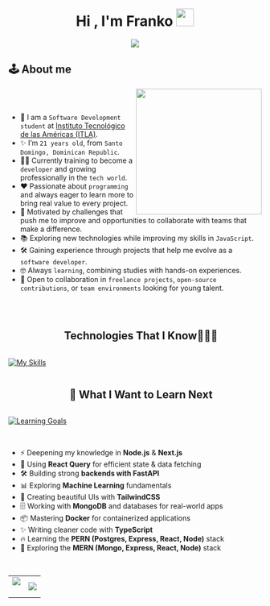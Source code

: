 <h1 align="center"><b>Hi , I'm Franko </b><img src="https://media.giphy.com/media/hvRJCLFzcasrR4ia7z/giphy.gif" width="35"></h1>
<p align="center">
  <a href="[https://github.com/DenverCoder1/readme-typing-svg"><img src="https://readme-typing-svg.herokuapp.com/?font=Time+New+Roman&color=%2300FF41&size=25&center=true&vCenter=true&width=600&height=100&lines=Software+Development+Student;Always+learning+new+things"></a>
</p>

## 🕹️ About me

<picture> <img align="right" src="https://github.com/7oSkaaa/7oSkaaa/blob/main/Images/Right_Side.gif?raw=true" width = 250px></picture>

<br><br>

- :school: I am a `Software Development student` at [Instituto Tecnológico de las Américas (ITLA)](https://itla.edu.do/).  
- :sparkles: I’m `21 years old`, from `Santo Domingo, Dominican Republic`.  
- :man_technologist: Currently training to become a `developer` and growing professionally in the `tech world`.  
- :heart: Passionate about `programming` and always eager to learn more to bring real value to every project.  
- :dart: Motivated by challenges that push me to improve and opportunities to collaborate with teams that make a difference.  
- :books: Exploring new technologies while improving my skills in `JavaScript`.  
- :hammer_and_wrench: Gaining experience through projects that help me evolve as a `software developer`.  
- :nerd_face: Always `learning`, combining studies with hands-on experiences.  
- :handshake: Open to collaboration in `freelance projects`, `open-source contributions`, or `team environments` looking for young talent.  
 

<br>


<!--h1 without bottom border-->
<div id="user-content-toc">
  <ul align="center">
    <summary><h2 style="display: inline-block">Technologies That I Know👨🏻‍💻</h2></summary>
  </ul>
</div>

<!--tech stack icons-->

[![My Skills](https://skillicons.dev/icons?i=js,html,css,python,php,react,mysql,netlify,git,github,vscode,discord)](https://skillicons.dev)

<!--h1 without bottom border-->
<div id="user-content-toc">
  <ul align="center">
    <summary><h2 style="display: inline-block">🌱 What I Want to Learn Next</h2></summary>
  </ul>
</div>

<!--learning goals icons-->
[![Learning Goals](https://skillicons.dev/icons?i=nodejs,nextjs,react,fastapi,tailwind,mongodb,docker,ts,postgres,express)](https://skillicons.dev)

<br>

- ⚡ Deepening my knowledge in **Node.js** & **Next.js**  
- 🔄 Using **React Query** for efficient state & data fetching  
- 🛠️ Building strong **backends with FastAPI**  
- 📊 Exploring **Machine Learning** fundamentals  
- 🎨 Creating beautiful UIs with **TailwindCSS**  
- 🗄️ Working with **MongoDB** and databases for real-world apps  
- 📦 Mastering **Docker** for containerized applications  
- ✨ Writing cleaner code with **TypeScript**  
- 🔥 Learning the **PERN (Postgres, Express, React, Node)** stack  
- 🚀 Exploring the **MERN (Mongo, Express, React, Node)** stack

<br>

<!--- stats & Trophy (start) -->
<p align="center">
  <!--- stats (start) -->
<table align="center">
<tr border="none">
<td width="50%" align="center">
  
  <img  align="center"  src="https://github-readme-stats.vercel.app/api?username=CybrDev-F404x&theme=dark&show_icons=true&count_private=true" />
  <br></br>

</td>

<td width="50%" align="center">

  <img align="center" src="https://github-readme-stats.vercel.app/api/top-langs/?username=CybrDev-F404x&theme=dark&hide_border=false&no-bg=true&no-frame=true&langs_count=10"/>

</td>
</tr>
</table>
<!--- stats (end) -->

